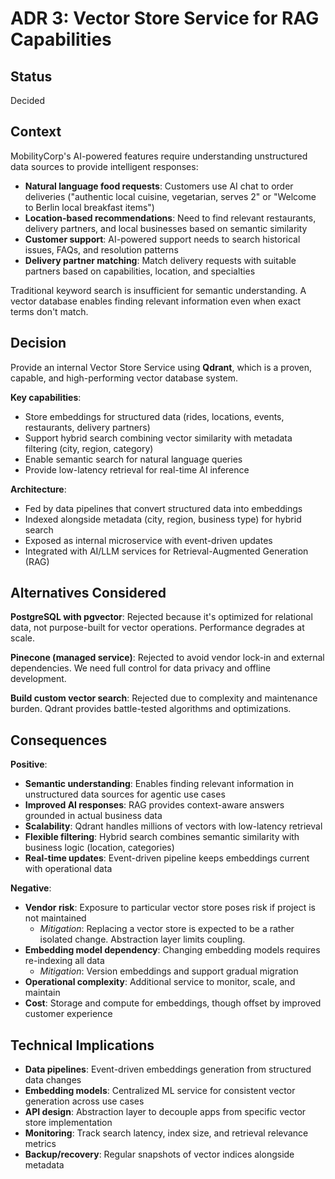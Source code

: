 # ADR 3: Vector Store Service for RAG Capabilities

## Status

Decided

## Context

MobilityCorp's AI-powered features require understanding unstructured data sources to provide intelligent responses:

- **Natural language food requests**: Customers use AI chat to order deliveries ("authentic local cuisine, vegetarian, serves 2" or "Welcome to Berlin local breakfast items")
- **Location-based recommendations**: Need to find relevant restaurants, delivery partners, and local businesses based on semantic similarity
- **Customer support**: AI-powered support needs to search historical issues, FAQs, and resolution patterns
- **Delivery partner matching**: Match delivery requests with suitable partners based on capabilities, location, and specialties

Traditional keyword search is insufficient for semantic understanding. A vector database enables finding relevant information even when exact terms don't match.

## Decision

Provide an internal Vector Store Service using **Qdrant**, which is a proven, capable, and high-performing vector database system.

**Key capabilities**:
- Store embeddings for structured data (rides, locations, events, restaurants, delivery partners)
- Support hybrid search combining vector similarity with metadata filtering (city, region, category)
- Enable semantic search for natural language queries
- Provide low-latency retrieval for real-time AI inference

**Architecture**:
- Fed by data pipelines that convert structured data into embeddings
- Indexed alongside metadata (city, region, business type) for hybrid search
- Exposed as internal microservice with event-driven updates
- Integrated with AI/LLM services for Retrieval-Augmented Generation (RAG)

## Alternatives Considered

**PostgreSQL with pgvector**: Rejected because it's optimized for relational data, not purpose-built for vector operations. Performance degrades at scale.

**Pinecone (managed service)**: Rejected to avoid vendor lock-in and external dependencies. We need full control for data privacy and offline development.

**Build custom vector search**: Rejected due to complexity and maintenance burden. Qdrant provides battle-tested algorithms and optimizations.

## Consequences

**Positive**:
- **Semantic understanding**: Enables finding relevant information in unstructured data sources for agentic use cases
- **Improved AI responses**: RAG provides context-aware answers grounded in actual business data
- **Scalability**: Qdrant handles millions of vectors with low-latency retrieval
- **Flexible filtering**: Hybrid search combines semantic similarity with business logic (location, categories)
- **Real-time updates**: Event-driven pipeline keeps embeddings current with operational data

**Negative**:
- **Vendor risk**: Exposure to particular vector store poses risk if project is not maintained
  - *Mitigation*: Replacing a vector store is expected to be a rather isolated change. Abstraction layer limits coupling.
- **Embedding model dependency**: Changing embedding models requires re-indexing all data
  - *Mitigation*: Version embeddings and support gradual migration
- **Operational complexity**: Additional service to monitor, scale, and maintain
- **Cost**: Storage and compute for embeddings, though offset by improved customer experience

## Technical Implications

- **Data pipelines**: Event-driven embeddings generation from structured data changes
- **Embedding models**: Centralized ML service for consistent vector generation across use cases
- **API design**: Abstraction layer to decouple apps from specific vector store implementation
- **Monitoring**: Track search latency, index size, and retrieval relevance metrics
- **Backup/recovery**: Regular snapshots of vector indices alongside metadata
